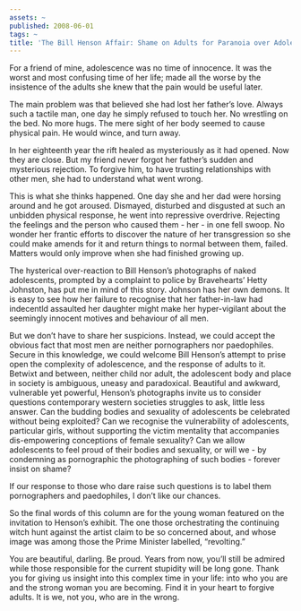 ```yaml
---
assets: ~
published: 2008-06-01
tags: ~
title: 'The Bill Henson Affair: Shame on Adults for Paranoia over Adolescence'
---
```

For a friend of mine, adolescence was no time of innocence. It was the
worst and most confusing time of her life; made all the worse by the
insistence of the adults she knew that the pain would be useful later.

The main problem was that believed she had lost her father’s love.
Always such a tactile man, one day he simply refused to touch her. No
wrestling on the bed. No more hugs. The mere sight of her body seemed to
cause physical pain. He would wince, and turn away.

In her eighteenth year the rift healed as mysteriously as it had opened.
Now they are close. But my friend never forgot her father’s sudden and
mysterious rejection. To forgive him, to have trusting relationships
with other men, she had to understand what went wrong.

This is what she thinks happened. One day she and her dad were horsing
around and he got aroused. Dismayed, disturbed and disgusted at such an
unbidden physical response, he went into repressive overdrive. Rejecting
the feelings and the person who caused them - her - in one fell swoop.
No wonder her frantic efforts to discover the nature of her
transgression so she could make amends for it and return things to
normal between them, failed. Matters would only improve when she had
finished growing up.

The hysterical over-reaction to Bill Henson’s photographs of naked
adolescents, prompted by a complaint to police by Bravehearts’ Hetty
Johnston, has put me in mind of this story. Johnson has her own demons.
It is easy to see how her failure to recognise that her father-in-law
had indecentld assaulted her daughter might make her hyper-vigilant
about the seemingly innocent motives and behaviour of all men.

But we don’t have to share her suspicions. Instead, we could accept the
obvious fact that most men are neither pornographers nor paedophiles.
Secure in this knowledge, we could welcome Bill Henson’s attempt to
prise open the complexity of adolescence, and the response of adults to
it. Betwixt and between, neither child nor adult, the adolescent body
and place in society is ambiguous, uneasy and paradoxical. Beautiful and
awkward, vulnerable yet powerful, Henson’s photographs invite us to
consider questions contemporary western societies struggles to ask,
little less answer. Can the budding bodies and sexuality of adolescents
be celebrated without being exploited? Can we recognise the
vulnerability of adolescents, particular girls, without supporting the
victim mentality that accompanies dis-empowering conceptions of female
sexuality? Can we allow adolescents to feel proud of their bodies and
sexuality, or will we - by condemning as pornographic the photographing
of such bodies - forever insist on shame?

If our response to those who dare raise such questions is to label them
pornographers and paedophiles, I don’t like our chances.

So the final words of this column are for the young woman featured on
the invitation to Henson’s exhibit. The one those orchestrating the
continuing witch hunt against the artist claim to be so concerned about,
and whose image was among those the Prime Minister labelled,
“revolting.”

You are beautiful, darling. Be proud. Years from now, you’ll still be
admired while those responsible for the current stupidity will be long
gone. Thank you for giving us insight into this complex time in your
life: into who you are and the strong woman you are becoming. Find it in
your heart to forgive adults. It is we, not you, who are in the wrong.